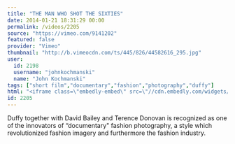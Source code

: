 ```yaml
---
title: "THE MAN WHO SHOT THE SIXTIES"
date: 2014-01-21 18:31:29 00:00
permalink: /videos/2205
source: "https://vimeo.com/9141202"
featured: false
provider: "Vimeo"
thumbnail: "http://b.vimeocdn.com/ts/445/826/44582616_295.jpg"
user:
  id: 2198
  username: "johnkochmanski"
  name: "John Kochmanski"
tags: ["short film","documentary","fashion","photography","duffy"]
html: "<iframe class=\"embedly-embed\" src=\"//cdn.embedly.com/widgets/media.html?src=http%3A%2F%2Fplayer.vimeo.com%2Fvideo%2F9141202&url=http%3A%2F%2Fvimeo.com%2F9141202&image=http%3A%2F%2Fb.vimeocdn.com%2Fts%2F445%2F826%2F44582616_295.jpg&key=950020ba825211e1a0764040d3dc5c07&type=text%2Fhtml&schema=vimeo\" width=\"512\" height=\"288\" scrolling=\"no\" frameborder=\"0\" allowfullscreen></iframe>"
id: 2205
---
```


Duffy together with David Bailey and Terence Donovan is recognized as one of the innovators of “documentary" fashion photography, a style which revolutionized fashion imagery and furthermore the fashion industry.